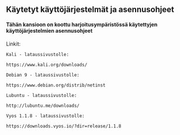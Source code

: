 ## Käytetyt käyttöjärjestelmät ja asennusohjeet 

#### Tähän kansioon on koottu harjoitusympäristössä käytettyjen käyttöjärjestelmien asennusohjeet



Linkit:

    Kali - lataussivustolle:

    https://www.kali.org/downloads/

    Debian 9 - lataussivustolle:

    https://www.debian.org/distrib/netinst

    Lubuntu - lataussivustolle:

    http://lubuntu.me/downloads/

    Vyos 1.1.8 - lataussivustolle:

    https://downloads.vyos.io/?dir=release/1.1.8

